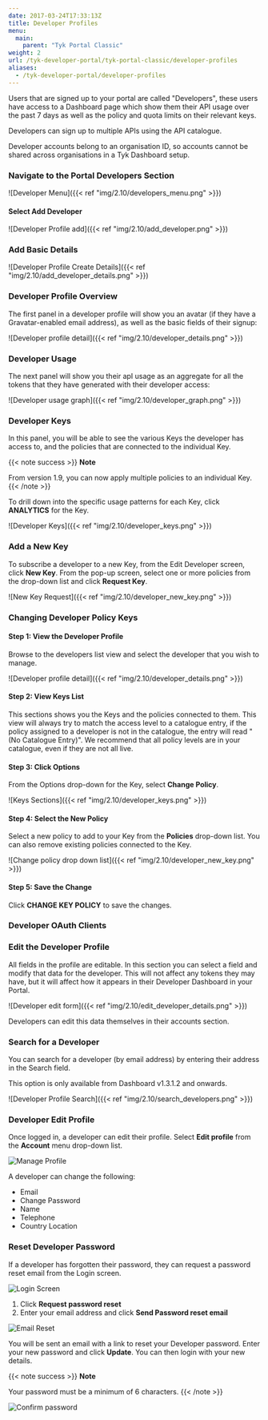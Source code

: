 ```yaml
---
date: 2017-03-24T17:33:13Z
title: Developer Profiles
menu:
  main:
    parent: "Tyk Portal Classic"
weight: 2 
url: /tyk-developer-portal/tyk-portal-classic/developer-profiles
aliases:
  - /tyk-developer-portal/developer-profiles
---
```


Users that are signed up to your portal are called "Developers", these users have access to a Dashboard page which show them their API usage over the past 7 days as well as the policy and quota limits on their relevant keys.

Developers can sign up to multiple APIs using the API catalogue.

Developer accounts belong to an organisation ID, so accounts cannot be shared across organisations in a Tyk Dashboard setup.

### Navigate to the Portal Developers Section

![Developer Menu]({{< ref "img/2.10/developers_menu.png" >}})

#### Select Add Developer

![Developer Profile add]({{< ref "img/2.10/add_developer.png" >}})

### Add Basic Details

![Developer Profile Create Details]({{< ref "img/2.10/add_developer_details.png" >}})

### Developer Profile Overview

The first panel in a developer profile will show you an avatar (if they have a Gravatar-enabled email address), as well as the basic fields of their signup:

![Developer profile detail]({{< ref "img/2.10/developer_details.png" >}})

### Developer Usage

The next panel will show you their apI usage as an aggregate for all the tokens that they have generated with their developer access:

![Developer usage graph]({{< ref "img/2.10/developer_graph.png" >}})

### Developer Keys

In this panel, you will be able to see the various Keys the developer has access to, and the policies that are connected to the individual Key.

{{< note success >}}
**Note**  

From version 1.9, you can now apply multiple policies to an individual Key.
{{< /note >}}

To drill down into the specific usage patterns for each Key, click **ANALYTICS** for the Key.

![Developer Keys]({{< ref "img/2.10/developer_keys.png" >}})

### Add a New Key

To subscribe a developer to a new Key, from the Edit Developer screen, click **New Key**. From the pop-up screen, select one or more policies from the drop-down list and click **Request Key**.

 ![New Key Request]({{< ref "img/2.10/developer_new_key.png" >}})

### Changing Developer Policy Keys

#### Step 1: View the Developer Profile

Browse to the developers list view and select the developer that you wish to manage.

![Developer profile detail]({{< ref "img/2.10/developer_details.png" >}})

#### Step 2: View Keys List

This sections shows you the Keys and the policies connected to them. This view will always try to match the access level to a catalogue entry, if the policy assigned to a developer is not in the catalogue, the entry will read "(No Catalogue Entry)". We recommend that all policy levels are in your catalogue, even if they are not all live.

#### Step 3: Click Options

From the Options drop-down for the Key, select **Change Policy**.

![Keys Sections]({{< ref "img/2.10/developer_keys.png" >}})

#### Step 4: Select the New Policy

Select a new policy to add to your Key from the **Policies** drop-down list. You can also remove existing policies connected to the Key.

![Change policy drop down list]({{< ref "img/2.10/developer_new_key.png" >}})

#### Step 5: Save the Change

Click **CHANGE KEY POLICY** to save the changes.

### Developer OAuth Clients


### Edit the Developer Profile

All fields in the profile are editable. In this section you can select a field and modify that data for the developer. This will not affect any tokens they may have, but it will affect how it appears in their Developer Dashboard in your Portal.

![Developer edit form]({{< ref "img/2.10/edit_developer_details.png" >}})

Developers can edit this data themselves in their accounts section.

### Search for a Developer

You can search for a developer (by email address) by entering their address in the Search field.

This option is only available from Dashboard v1.3.1.2 and onwards.

![Developer Profile Search]({{< ref "img/2.10/search_developers.png" >}})

### Developer Edit Profile

Once logged in, a developer can edit their profile. Select **Edit profile** from the **Account** menu drop-down list.

![Manage Profile][9]

A developer can change the following:
* Email
* Change Password
* Name
* Telephone
* Country Location

### Reset Developer Password

If a developer has forgotten their password, they can request a password reset email from the Login screen.

![Login Screen][10]

1. Click **Request password reset**
2. Enter your email address and click **Send Password reset email**

![Email Reset][11]

You will be sent an email with a link to reset your Developer password. Enter your new password and click **Update**. You can then login with your new details.

{{< note success >}}
**Note**  

Your password must be a minimum of 6 characters.
{{< /note >}}

![Confirm password][12]





 [1]: /img/dashboard/portal-management/developer_menu_2.5.png
 [2]: /img/dashboard/portal-management/add_developer_2.5.png
 [3]: /img/dashboard/portal-management/developer_details_2.5.png
 [4]: /img/dashboard/portal-management/developer_overview_2.5.png
 [5]: /img/dashboard/portal-management/developer_usage_2.5.png
 [6]: /img/dashboard/portal-management/developer_subs_2.5.png
 [7]: /img/dashboard/portal-management/developer_edit_2.5.png
 [8]: /img/dashboard/portal-management/developer_search_2.5.png
 [9]: /img/dashboard/portal-management/developer_manage_profile.png
 [10]: /img/dashboard/portal-management/login_screen.png
 [11]: /img/dashboard/portal-management/email_password_request.png
 [12]: /img/dashboard/portal-management/password_confirmation.png
 [13]: /img/dashboard/portal-management/developer_edit_2.5.png
 [14]: /img/dashboard/portal-management/keys_dev_profile.png
 [15]: /img/dashboard/portal-management/change_key_policy.png
 [16]: /img/dashboard/portal-management/new_key_request.png 


